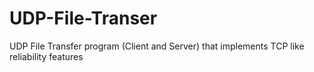 # UDP-File-Transer
UDP File Transfer program (Client and Server) that implements TCP like reliability features
